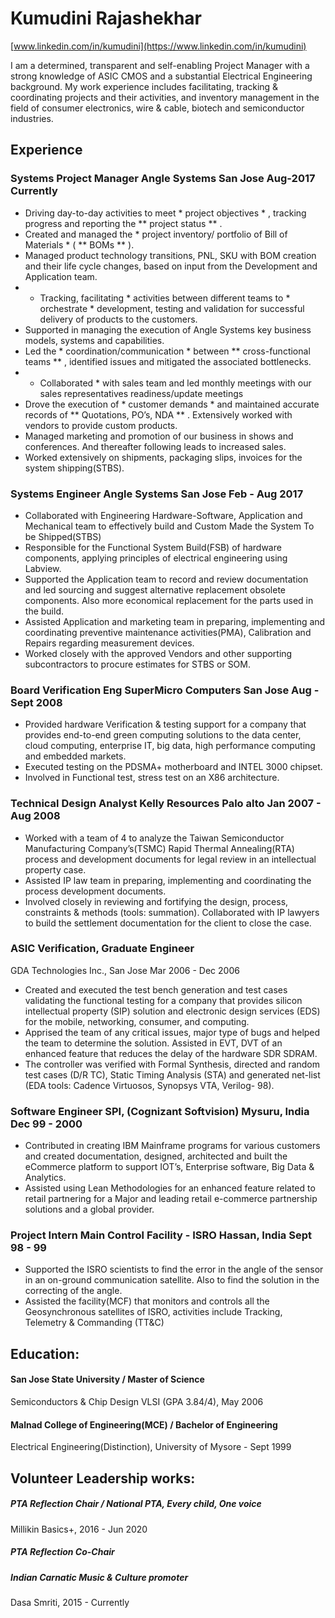 # Kumudini Rajashekhar 
[www.linkedin.com/in/kumudini](https://www.linkedin.com/in/kumudini)

I am a determined, transparent and self-enabling Project Manager with a strong knowledge of ASIC CMOS and a substantial Electrical Engineering background. My work experience includes facilitating, tracking & coordinating projects and their activities, and inventory management in the field of consumer electronics, wire & cable, biotech and semiconductor industries.

## Experience       
### Systems Project Manager  Angle Systems San Jose Aug-2017 Currently
- Driving day-to-day activities to meet * project objectives * , tracking progress and reporting the ** project status ** .
- Created and managed the * project inventory/ portfolio of Bill of Materials * ( ** BOMs ** ). 
- Managed product technology transitions, PNL, SKU with BOM creation and their life cycle changes, based on input from the Development and Application team. 
- * Tracking, facilitating * activities between different teams to * orchestrate * development, testing and validation for successful delivery of products to the customers.
- Supported in managing the execution of Angle Systems key business models, systems and capabilities.
- Led the * coordination/communication * between ** cross-functional teams ** , identified issues and mitigated the associated bottlenecks.
- * Collaborated * with sales team and led monthly meetings with our sales representatives readiness/update meetings
- Drove the execution of * customer demands * and maintained accurate records of ** Quotations, PO’s, NDA ** . Extensively worked with vendors to provide custom products.
- Managed marketing and promotion of our business in shows and conferences. And thereafter following leads to increased sales.
- Worked extensively on shipments, packaging slips, invoices for the system shipping(STBS).

### Systems Engineer  Angle Systems San Jose Feb - Aug 2017     
- Collaborated with Engineering Hardware-Software, Application and Mechanical team to effectively build and Custom Made the System To be Shipped(STBS)
- Responsible for the Functional System Build(FSB) of hardware components, applying principles of electrical engineering using Labview.
- Supported the Application team to record and review documentation and led sourcing and suggest alternative replacement obsolete components. Also more economical replacement for the parts used in the build.
- Assisted Application and marketing team in preparing, implementing and coordinating preventive maintenance activities(PMA), Calibration and Repairs regarding measurement devices.
- Worked closely with the approved Vendors and other supporting subcontractors to procure estimates for STBS or SOM.

### Board Verification Eng  SuperMicro Computers San Jose Aug - Sept 2008      
- Provided hardware Verification & testing support for a company that provides end-to-end green computing solutions to the data center, cloud computing, enterprise IT, big data, high performance computing  and embedded markets.
- Executed testing on the PDSMA+ motherboard and INTEL 3000 chipset.
- Involved in Functional test, stress test on an X86 architecture.

### Technical Design Analyst  Kelly Resources Palo alto Jan 2007 - Aug 2008  
- Worked with a team of 4 to analyze the Taiwan Semiconductor Manufacturing Company’s(TSMC) Rapid Thermal Annealing(RTA) process and development documents for legal review in an intellectual property case.
- Assisted IP law team in preparing, implementing and coordinating the process development documents.
- Involved closely in reviewing and fortifying the design, process, constraints & methods (tools: summation). Collaborated with IP lawyers to build the settlement documentation for the client to close the case.

### ASIC Verification, Graduate Engineer                                                                                             
GDA Technologies Inc., San Jose Mar 2006 - Dec 2006         
- Created and executed the test bench generation and test cases validating the functional testing for a company that provides silicon intellectual property (SIP) solution and electronic design services (EDS) for the mobile, networking, consumer, and computing.
- Apprised the team of any critical issues, major type of bugs and helped the team to determine the solution.
Assisted in EVT, DVT of an enhanced feature that reduces the delay of the hardware SDR SDRAM. 
- The controller was verified with Formal Synthesis, directed and random test cases (D/R TC), Static Timing Analysis (STA) and generated net-list (EDA tools: Cadence Virtuosos, Synopsys VTA, Verilog- 98).

### Software Engineer SPI, (Cognizant Softvision) Mysuru, India Dec 99 - 2000      
- Contributed in creating IBM Mainframe programs for various customers and created documentation, designed, architected and built the eCommerce platform to support IOT’s, Enterprise software, Big Data & Analytics.
- Assisted using Lean Methodologies for an enhanced feature related to retail partnering for a Major and leading retail e-commerce partnership solutions and a global provider.

### Project Intern  Main Control Facility - ISRO Hassan, India Sept 98 - 99      
- Supported the ISRO scientists to find the error in the angle of the sensor in an on-ground communication satellite. Also to find the solution in the correcting of the angle.
- Assisted the facility(MCF) that monitors and controls all the Geosynchronous satellites of ISRO, activities include Tracking, Telemetry & Commanding (TT&C)

## Education:

#### San Jose State University / Master of Science                                                                
Semiconductors & Chip Design VLSI (GPA 3.84/4), May 2006

#### Malnad College of Engineering(MCE) / Bachelor of Engineering                         
Electrical Engineering(Distinction), University of Mysore - Sept 1999    

## Volunteer Leadership works:

##### PTA Reflection Chair / National PTA, Every child, One voice
Millikin Basics+, 2016 - Jun 2020

##### PTA Reflection Co-Chair

##### Indian Carnatic Music & Culture promoter
Dasa Smriti, 2015 - Currently










